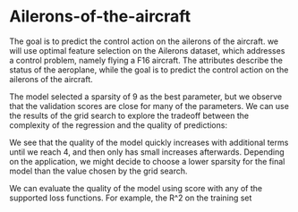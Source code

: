 # Ailerons-of-the-aircraft
The goal is to predict the control action on the ailerons of the aircraft.
we will use optimal feature selection on the Ailerons dataset, which addresses a control problem, namely flying a F16 aircraft. The attributes describe the status of the aeroplane, while the goal is to predict the control action on the ailerons of the aircraft.

The model selected a sparsity of 9 as the best parameter, but we observe that the validation scores are close for many of the parameters. We can use the results of the grid search to explore the tradeoff between the complexity of the regression and the quality of predictions:

We see that the quality of the model quickly increases with additional terms until we reach 4, and then only has small increases afterwards. Depending on the application, we might decide to choose a lower sparsity for the final model than the value chosen by the grid search.

We can evaluate the quality of the model using score with any of the supported loss functions. For example, the R^2
  on the training set
